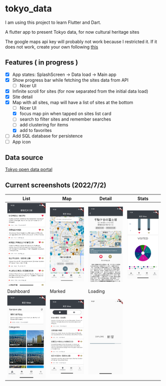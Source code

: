 # tokyo_data

I am using this project to learn Flutter and Dart.

A flutter app to present Tokyo data, for now cultural heritage sites

The google maps api key will probably not work because I restricted it. If it does not work, create your own following [this](https://pub.dev/packages/google_maps_flutter)

## Features ( in progress )
- [x] App states: SplashScreen -> Data load -> Main app  
- [x] Show progress bar while fetching the sites data from API  
    - [ ] Nicer UI  
- [x] Infinite scroll for sites (for now separated from the initial data load)  
- [x] Site detail  
- [x] Map with all sites, map will have a list of sites at the bottom  
    - [ ] Nicer UI  
    - [x] focus map pin when tapped on sites list card  
    - [ ] search to filter sites and remember searches  
    - [ ] add clustering for items  
    - [x] add to favorites  
- [ ] Add SQL database for persistence  
- [ ] App icon  

## Data source
[Tokyo open data portal](https://portal.data.metro.tokyo.lg.jp/opendata-api/)

## Current screenshots (2022/7/2)
|List  |Map  |Detail  |  Stats  |
|----|-----|------|------|
|<img src="/screenshots/list.png" width="200">|<img src="/screenshots/map.png" width="200">|<img src="/screenshots/detail.png" width="200">|<img src="/screenshots/stats.png" width="200">|  
|Dashboard  |Marked  |Loading | 
|<img src="/screenshots/dashboard.png" width="200">|<img src="/screenshots/marked.png" width="200">|<img src="/screenshots/loading.png" width="200">|